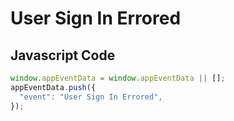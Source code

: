 # User Sign In Errored

## Javascript Code

```js
window.appEventData = window.appEventData || [];
appEventData.push({
  "event": "User Sign In Errored",
});
```